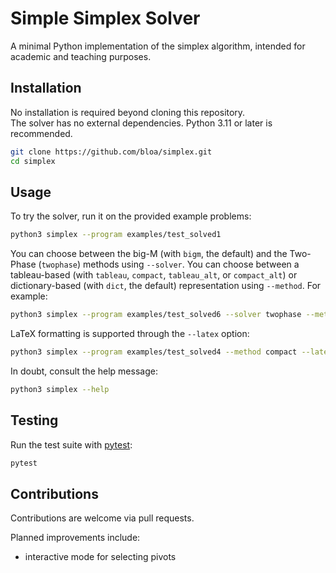 # Simple Simplex Solver

A minimal Python implementation of the simplex algorithm, intended for academic and teaching purposes.


## Installation

No installation is required beyond cloning this repository.  
The solver has no external dependencies.
Python 3.11 or later is recommended.

```bash
git clone https://github.com/bloa/simplex.git
cd simplex
```


## Usage

To try the solver, run it on the provided example problems:

```bash
python3 simplex --program examples/test_solved1
```

You can choose between the big-M (with `bigm`, the default) and the Two-Phase (`twophase`) methods using `--solver`.
You can choose between a tableau-based (with `tableau`, `compact`, `tableau_alt`, or `compact_alt`) or dictionary-based (with `dict`, the default) representation using `--method`.
For example:

```bash
python3 simplex --program examples/test_solved6 --solver twophase --method tableau
```

LaTeX formatting is supported through the `--latex` option:

```bash
python3 simplex --program examples/test_solved4 --method compact --latex
```

In doubt, consult the help message:

```bash
python3 simplex --help
```


## Testing

Run the test suite with [pytest](https://pytest.org/):

```bash
pytest
```

## Contributions

Contributions are welcome via pull requests.

Planned improvements include:
- interactive mode for selecting pivots
